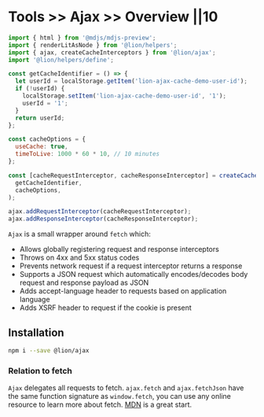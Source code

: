 # Tools >> Ajax >> Overview ||10

```js script
import { html } from '@mdjs/mdjs-preview';
import { renderLitAsNode } from '@lion/helpers';
import { ajax, createCacheInterceptors } from '@lion/ajax';
import '@lion/helpers/define';

const getCacheIdentifier = () => {
  let userId = localStorage.getItem('lion-ajax-cache-demo-user-id');
  if (!userId) {
    localStorage.setItem('lion-ajax-cache-demo-user-id', '1');
    userId = '1';
  }
  return userId;
};

const cacheOptions = {
  useCache: true,
  timeToLive: 1000 * 60 * 10, // 10 minutes
};

const [cacheRequestInterceptor, cacheResponseInterceptor] = createCacheInterceptors(
  getCacheIdentifier,
  cacheOptions,
);

ajax.addRequestInterceptor(cacheRequestInterceptor);
ajax.addResponseInterceptor(cacheResponseInterceptor);
```

`Ajax` is a small wrapper around `fetch` which:

- Allows globally registering request and response interceptors
- Throws on 4xx and 5xx status codes
- Prevents network request if a request interceptor returns a response
- Supports a JSON request which automatically encodes/decodes body request and response payload as JSON
- Adds accept-language header to requests based on application language
- Adds XSRF header to request if the cookie is present

## Installation

```bash
npm i --save @lion/ajax
```

### Relation to fetch

`Ajax` delegates all requests to fetch. `ajax.fetch` and `ajax.fetchJson` have the same function signature as `window.fetch`, you can use any online resource to learn more about fetch. [MDN](http://developer.mozilla.org/en-US/docs/Web/API/Fetch_API/Using_Fetch) is a great start.

